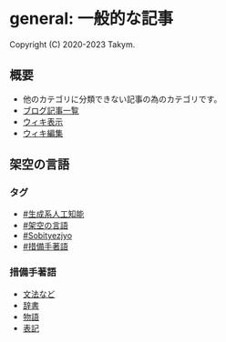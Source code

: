 # general: 一般的な記事
Copyright (C) 2020-2023 Takym.

## 概要
* 他のカテゴリに分類できない記事の為のカテゴリです。
* [ブログ記事一覧](./posts.md)
* [ウィキ表示](https://takym.github.io/wiki/general)
* [ウィキ編集](https://github.com/Takym/takym.github.io/wiki)

## 架空の言語

### タグ
* [#生成系人工知能](../tags.html#%E7%94%9F%E6%88%90%E7%B3%BB%E4%BA%BA%E5%B7%A5%E7%9F%A5%E8%83%BD)
* [#架空の言語](../tags.html#%E6%9E%B6%E7%A9%BA%E3%81%AE%E8%A8%80%E8%AA%9E)
* [#Sobityezjyo](../tags.html#Sobityezjyo)
* [#措備手著語](../tags.html#%E6%8E%AA%E5%82%99%E6%89%8B%E8%91%97%E8%AA%9E)

### 措備手著語
* [文法など](./2023/08/28/sobityezjyo.html)
* [辞書](./2023/08/28/sobityezjyo_dict.html)
* [物語](./2023/08/29/sobityezjyo_story.html)
* [表記](./2023/10/05/sobityezjyo_spells.html)
